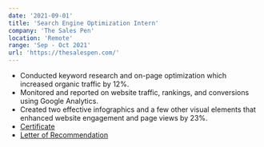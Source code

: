 ```yaml
---
date: '2021-09-01'
title: 'Search Engine Optimization Intern'
company: 'The Sales Pen'
location: 'Remote'
range: 'Sep - Oct 2021'
url: 'https://thesalespen.com/'
---
```

- Conducted keyword research and on-page optimization which increased organic traffic by 12%.
- Monitored and reported on website traffic, rankings, and conversions using Google Analytics.
- Created two effective infographics and a few other visual elements that enhanced website engagement and page views by 23%.
- [Certificate](https://drive.google.com/file/d/1Rpkp6e537DSsNXvGNwqSg8AUz5_ScEZH/view)
- [Letter of Recommendation](https://drive.google.com/file/d/1oz4DtwSnnbZWRDaNbMyHhxbndTl99arb/view)
